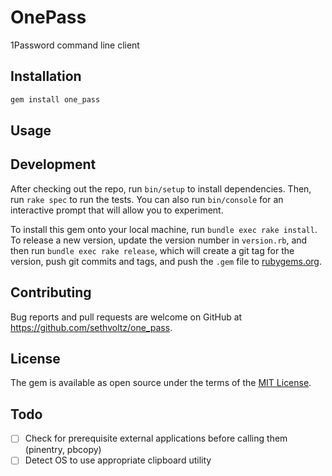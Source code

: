 # OnePass

1Password command line client

## Installation


```ruby
gem install one_pass
```

## Usage


## Development

After checking out the repo, run `bin/setup` to install dependencies. Then, run `rake spec` to run the tests. You can also run `bin/console` for an interactive prompt that will allow you to experiment.

To install this gem onto your local machine, run `bundle exec rake install`. To release a new version, update the version number in `version.rb`, and then run `bundle exec rake release`, which will create a git tag for the version, push git commits and tags, and push the `.gem` file to [rubygems.org](https://rubygems.org).

## Contributing

Bug reports and pull requests are welcome on GitHub at https://github.com/sethvoltz/one_pass.


## License

The gem is available as open source under the terms of the [MIT License](http://opensource.org/licenses/MIT).

## Todo

* [ ] Check for prerequisite external applications before calling them (pinentry, pbcopy)
* [ ] Detect OS to use appropriate clipboard utility
